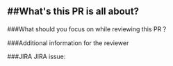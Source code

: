 ##What's this PR is all about?
--------


###What should you focus on while reviewing this PR？


###Additional information for the reviewer
> 
> 

###JIRA
JIRA issue: 

